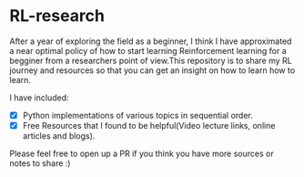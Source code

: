 # RL-research
After a year of exploring the field as a beginner, I think I have approximated a near optimal policy of how to start learning Reinforcement learning for a begginer from a researchers point of view.This repository is to share my RL journey and resources so that you can get an insight on how to learn how to learn.

I have included:

- [x] Python implementations of various topics in sequential order.
- [x] Free Resources that I found to be helpful(Video lecture links, online articles and blogs).

Please feel free to open up a PR if you think you have more sources or notes to share :)

